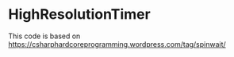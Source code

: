 # HighResolutionTimer


This code is based on https://csharphardcoreprogramming.wordpress.com/tag/spinwait/
